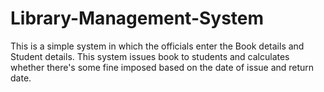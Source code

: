 # Library-Management-System
This is a simple system in which the officials enter the Book details and Student details. This system issues book to students and calculates whether there's some fine imposed based on the date of issue and return date. 
